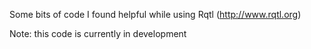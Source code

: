 Some bits of code I found helpful while using Rqtl (http://www.rqtl.org)

Note: this code is currently in development
